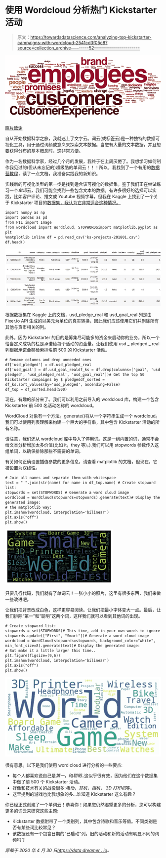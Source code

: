 # 使用 Wordcloud 分析热门 Kickstarter 活动

> 原文：<https://towardsdatascience.com/analyzing-top-kickstarter-campaigns-with-wordcloud-2541cd3f05c8?source=collection_archive---------52----------------------->

![](img/0a018bb7c4fbc4d9b9fd350cd599ba79.png)

[照片致谢](https://experiencematters.blog/2016/02/03/100-cx-tips-in-a-word-cloud/)

自从开始数据科学之旅，我就迷上了文字云。词云(或标签云)是一种独特的数据可视化工具，用于通过词频或意义来探索文本数据。当您有大量的文本数据，并且想要获得分布的基本概念时，这非常方便。

作为一名数据科学家，经过几个月的发展，我终于在上周厌倦了。我想学习如何制作我见过的(但从未忘记的)超级酷的单词云！！！所以，我找到了一个有用的[数据营教程](https://www.datacamp.com/community/tutorials/wordcloud-python)，读了一点文档，我准备实践我的新知识。

实践新的可视化类型的第一步是找到适合该可视化的数据集。鉴于我们正在尝试练习一个*单词*云，我们可能会找到一些包含文本的数据。有许多很好的选择可以实践，比如客户评论、推文或 Youtube 视频字幕，但我在 Kaggle 上找到了一个关于 Kickstarter 项目的[数据集，我认为它非常适合这种情况。](https://www.kaggle.com/kemical/kickstarter-projects)

```
import numpy as np
import pandas as pd
from PIL import Image
from wordcloud import WordCloud, STOPWORDSimport matplotlib.pyplot as plt 
%matplotlib inline df = pd.read_csv('ks-projects-201801.csv') 
df.head()
```

![](img/61f7e4acf6d6284ca51c17780c970c60.png)

根据数据集在 Kaggle 上的文档，usd_pledge_real 和 usd_goal_real 列是由 Fixer.io API 生成的以美元为单位的真实转换，因此我们应该使用它们并删除所有其他与货币相关的列。

此外，因为 Kickstarter 的目的是筹集尽可能多的资金来启动你的业务，所以一个恰当定义成功的栏是承诺给每个活动的资金量。让我们使用 usd _ pledged _ real 列根据承诺金额检索排名前 500 的 Kickstarter 活动。

```
# Rename columns and drop unneeded ones 
df['usd_pledged'] = df.usd_pledged_real
df['usd_goal'] = df.usd_goal_realdf_ks = df.drop(columns=['goal', 'usd pledged', 'usd_pledged_real', 'usd_goal_real'])# Get the top 50 Kickstarter campaigns by $ pledgeddf_sorted = df_ks.sort_values(by='usd_pledged', ascending=False)
df_top = df_sorted.head(500)
```

现在，有趣的部分来了。我们可以利用之前导入的 wordcloud 库，构建一个包含 Kickstarter 前 500 名活动名称的 wordcloud。

WordCloud 对象有一个方法。generate()将从一个字符串生成一个 wordcloud。我们可以使用列表理解来构建一个巨大的字符串，其中包含 Kickstarter 活动的所有名称。

请注意，我们还从 wordcloud 库中导入了停用词。这是一组内置的词，通常不会给文本分析增加太多价值(比如 it，they 等)。).我们可以用 stopwords 参数传入这组单词，以确保排除那些不需要的单词。

有关如何正确设置插值参数的更多信息，请查看 matplotlib 的文档，但现在，它被设置为双线性。

```
# Join all names and separate them with whitespace
text = " ".join(str(name) for name in df_top.name) # Create stopword list:
stopwords = set(STOPWORDS) # Generate a word cloud image
wordcloud = WordCloud(stopwords=stopwords).generate(text)# Display the generated image:
# the matplotlib way:
plt.imshow(wordcloud, interpolation='bilinear')
plt.axis("off")
plt.show()
```

![](img/4f7491aecf821af29272b4b93947d4af.png)

只要几行代码，我们就有了单词云！一张小小的照片，这里有很多东西，我们来做一些改进吧。

让我们把背景改成白色，这样更容易阅读。让我们把最小字体变大一点。最后，让我们排除“第一”和“聪明”这两个词，这样我们就可以看到其他词的出现。

```
# Create stopword list:
stopwords = set(STOPWORDS)# This time, add in your own words to ignore stopwords.update(["First", "Smart"])# Generate a word cloud image
wordcloud = WordCloud(stopwords=stopwords, background_color="white", min_font_size=8).generate(text)# Display the generated image:
# But make it a little larger this time..
plt.figure(figsize=(9,6))
plt.imshow(wordcloud, interpolation='bilinear')
plt.axis("off")
plt.show()
```

![](img/d19ed84f3b0a2cfb338540f372edf054.png)

很有意思。以下是我们使用 word cloud 进行分析的一些要点:

*   每个人都喜欢说自己是*第一*，和*聪明*..这似乎很有效，因为他们在这个数据集中做了前 500 个 Kickstarter 活动。
*   好像和技术有关的战役很多:*电动*，*耳机*，*相机*， *3D 打印机*等。
*   这里提到的游戏也比我想象的多…谁知道 Kickstarter 这么有趣？

你已经正式创建了一个单词云！恭喜你！如果您仍然渴望更多的分析，您可以构建更多的词云来研究这些主题:

*   Kickstarter 数据附带了一个类别列，其中包含诗歌和音乐等值。不同类别是否有某些词比较常见？
*   该数据还有一个包含日期的“已启动”列。旧的活动和新的活动有明显不同的词频吗？

*原载于 2020 年 4 月 30 日*[*https://data dreamer . io*](https://datadreamer.io/2020/04/30/analyzing-top-kickstarter-campaigns-with-wordcloud/)*。*
